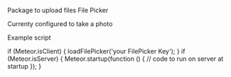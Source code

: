 Package to upload files File Picker

Currenty configured to take a photo


Example script

if (Meteor.isClient) {
 loadFilePicker('your FilePicker Key');
}
if (Meteor.isServer) {
  Meteor.startup(function () {
    // code to run on server at startup
  });
}
